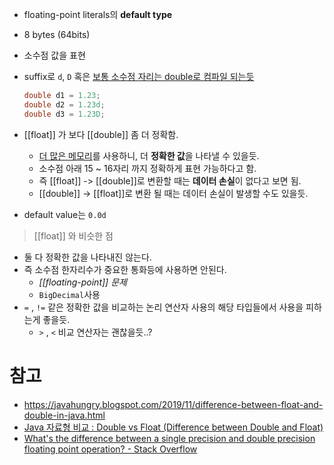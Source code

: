 - floating-point literals의 **default type**
- 8 bytes (64bits)
- 소수점 값을 표현
- suffix로 `d`, `D` 혹은 <u>보통 소수점 자리는 double로 컴파일 되는듯</u>
  
  ```java
  double d1 = 1.23;
  double d2 = 1.23d;
  double d3 = 1.23D;
  ```

- [[float]] 가 보다 [[double]] 좀 더 정확함.
	- <u>더 많은 메모리</u>를  사용하니, 더 **정확한 값**을 나타낼 수 있을듯.
	- 소수점 아래 15 ~ 16자리 까지 정확하게 표현 가능하다고 함.
	- 즉 [[float]] -> [[double]]로 변환할 때는 **데이터 손실**이 없다고 보면 됨.
	- [[double]] -> [[float]]로 변환 될 때는 데이터 손실이 발생할 수도 있을듯.

- default value는 `0.0d`

> [[float]] 와 비슷한 점

- 둘 다 정확한 값을 나타내진 않는다.
- 즉 소수점 한자리수가 중요한 통화등에 사용하면 안된다.
	- *[[floating-point]] 문제*
	- `BigDecimal`사용
- `=` , `!=` 같은 정확한 값을 비교하는 논리 연산자 사용의 해당 타입들에서 사용을 피하는게 좋을듯.
	- `>` , `<` 비교 연산자는 괜찮을듯..?

# 참고

- https://javahungry.blogspot.com/2019/11/difference-between-float-and-double-in-java.html
- [Java 자료형 비교 : Double vs Float (Difference between Double and Float)](https://goodgid.github.io/Java-Double-vs-Float/)
- [What&#39;s the difference between a single precision and double precision floating point operation? - Stack Overflow](https://stackoverflow.com/questions/801117/whats-the-difference-between-a-single-precision-and-double-precision-floating-p)
